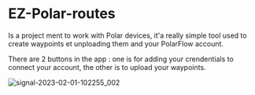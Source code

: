# EZ-Polar-routes

Is a project ment to work with Polar devices, it'a really simple tool used to create waypoints et unploading them and your PolarFlow account.

There are 2 buttons in the app : one is for adding your crendentials to connect your account, the other is to upload your waypoints.

![signal-2023-02-01-102255_002](https://user-images.githubusercontent.com/1192256/216002858-15cf8dfb-396e-4ff5-955b-458037be02c0.png)
